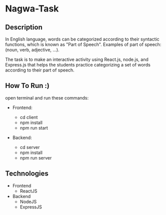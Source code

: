 # Nagwa-Task

## Description
In English language, words can be categorized according to their syntactic functions, which is known as "Part of Speech".
Examples of part of speech: (noun, verb, adjective, ...).

The task is to make an interactive activity using React.js, node.js, and Express.js that helps the students practice categorizing a
set of words according to their part of speech.

## How To Run :)
 open terminal and run these commands:
  - Frontend:
    - cd client
    - npm install
    - npm run start

  - Backend:
    - cd server
    - npm install
    - npm run server

## Technologies
 - Frontend
   - ReactJS
 - Backend
   - NodeJS
   - ExpressJS

